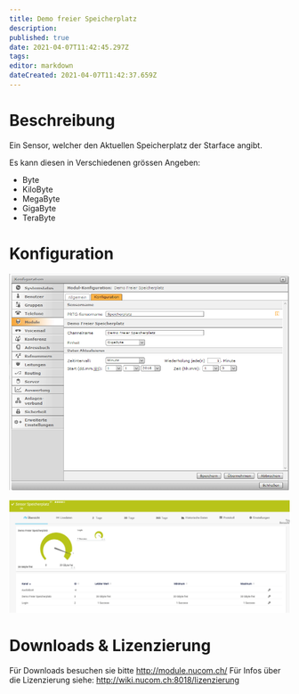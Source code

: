 ```yaml
---
title: Demo freier Speicherplatz
description: 
published: true
date: 2021-04-07T11:42:45.297Z
tags: 
editor: markdown
dateCreated: 2021-04-07T11:42:37.659Z
---
```


# Beschreibung
Ein Sensor, welcher den Aktuellen Speicherplatz der Starface angibt.

Es kann diesen in Verschiedenen grössen Angeben:

* Byte
* KiloByte
* MegaByte
* GigaByte
* TeraByte
# Konfiguration
![Diskspace](/uploads/prtg/diskspace.png "Diskspace")

![Diskspacesensor](/uploads/prtg/diskspacesensor.png "Diskspacesensor")
# Downloads & Lizenzierung
Für Downloads besuchen sie bitte http://module.nucom.ch/
Für Infos über die Lizenzierung siehe: http://wiki.nucom.ch:8018/lizenzierung
